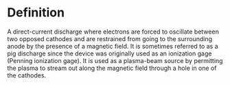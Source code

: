 # Definition

A direct-current discharge where electrons are forced to oscillate
between two opposed cathodes and are restrained from going to the
surrounding anode by the presence of a magnetic field. It is sometimes
referred to as a pig discharge since the device was originally used as
an ionization gage (Penning ionization gage). It is used as a
plasma-beam source by permitting the plasma to stream out along the
magnetic field through a hole in one of the cathodes.
